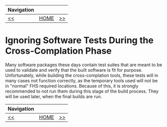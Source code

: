 | Navigation |||
| --- | --- | ---: |
| [<<](./SetEnvironmentVars.md) | [HOME](./README.md) | [>>](./CrossCompileOverview.md) |

# Ignoring Software Tests During the Cross-Complation Phase

Many software packages these days contain test suites that are meant to be used to validate and verify that the built
software is fit for purpose. Unfortunately, while building the cross-complation tools, these tests will in many cases
not function correctly, as the temporary tools used will not be in "normal" FHS required locations. Because of this, it
is strongly recommended to not run them during this stage of the build process. They will be used later, when the final
builds are run.

| Navigation |||
| --- | --- | ---: |
| [<<](./SetEnvironmentVars.md) | [HOME](./README.md) | [>>](./CrossCompileOverview.md) |
